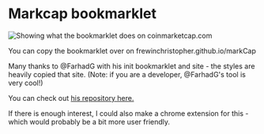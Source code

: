 # Markcap bookmarklet

![Showing what the bookmarklet does on coinmarketcap.com](markcap.gif)

You can copy the bookmarklet over on frewinchristopher.github.io/markCap

Many thanks to @FarhadG with his init bookmarklet and site - the styles are heavily copied that site. (Note: if you are a developer, @FarhadG's tool is very cool!)

You can check out [his repository here.](https://github.com/FarhadG/init)

If there is enough interest, I could also make a chrome extension for this - which would probably be a bit more user friendly.
